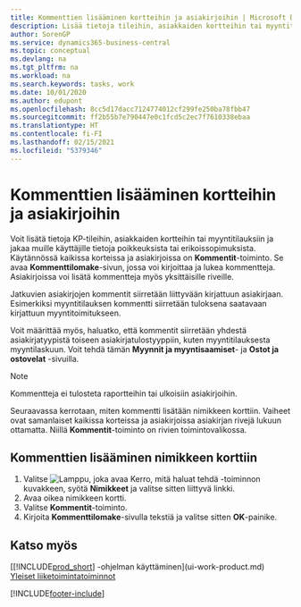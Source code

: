 ```yaml
---
title: Kommenttien lisääminen kortteihin ja asiakirjoihin | Microsoft Docs
description: Lisää tietoja tileihin, asiakkaiden kortteihin tai myyntitilauksiin ja jaa muille käyttäjille tietoja sopimuksista, kuten erikoishinnoista tai toimitustavasta.
author: SorenGP
ms.service: dynamics365-business-central
ms.topic: conceptual
ms.devlang: na
ms.tgt_pltfrm: na
ms.workload: na
ms.search.keywords: tasks, work
ms.date: 10/01/2020
ms.author: edupont
ms.openlocfilehash: 8cc5d17dacc7124774012cf299fe250ba78fbb47
ms.sourcegitcommit: ff2b55b7e790447e0c1fcd5c2ec7f7610338ebaa
ms.translationtype: HT
ms.contentlocale: fi-FI
ms.lasthandoff: 02/15/2021
ms.locfileid: "5379346"
---
```

# <a name="add-comments-to-cards-and-documents"></a>Kommenttien lisääminen kortteihin ja asiakirjoihin
Voit lisätä tietoja KP-tileihin, asiakkaiden kortteihin tai myyntitilauksiin ja jakaa muille käyttäjille tietoja poikkeuksista tai erikoissopimuksista.
Käytännössä kaikissa korteissa ja asiakirjoissa on **Kommentit**-toiminto. Se avaa **Kommenttilomake**-sivun, jossa voi kirjoittaa ja lukea kommentteja. Asiakirjoissa voi lisätä kommentteja myös yksittäisille riveille.

Jatkuvien asiakirjojen kommentit siirretään liittyvään kirjattuun asiakirjaan. Esimerkiksi myyntitilauksen kommentti siirretään tuloksena saatavaan kirjattuun myyntitoimitukseen.

Voit määrittää myös, haluatko, että kommentit siirretään yhdestä asiakirjatyypistä toiseen asiakirjatulostyyppiin, kuten myyntitilauksesta myyntilaskuun. Voit tehdä tämän **Myynnit ja myyntisaamiset**- ja **Ostot ja ostovelat** -sivuilla.

> [!NOTE]
> Kommentteja ei tulosteta raportteihin tai ulkoisiin asiakirjoihin.

Seuraavassa kerrotaan, miten kommentti lisätään nimikkeen korttiin. Vaiheet ovat samanlaiset kaikissa korteissa ja asiakirjoissa asiakirjan rivejä lukuun ottamatta. Niillä **Kommentit**-toiminto on rivien toimintovalikossa.

## <a name="to-add-a-comments-to-an-item-card"></a>Kommenttien lisääminen nimikkeen korttiin
1. Valitse ![Lamppu, joka avaa Kerro, mitä haluat tehdä -toiminnon](media/ui-search/search_small.png "Kerro, mitä haluat tehdä") kuvakkeen, syötä **Nimikkeet** ja valitse sitten liittyvä linkki.
2. Avaa oikea nimikkeen kortti.
3. Valitse **Kommentit**-toiminto.
4. Kirjoita **Kommenttilomake**-sivulla tekstiä ja valitse sitten **OK**-painike.

## <a name="see-also"></a>Katso myös
[[!INCLUDE[prod_short](includes/prod_short.md)] -ohjelman käyttäminen](ui-work-product.md)  
[Yleiset liiketoimintatoiminnot](ui-across-business-areas.md)


[!INCLUDE[footer-include](includes/footer-banner.md)]